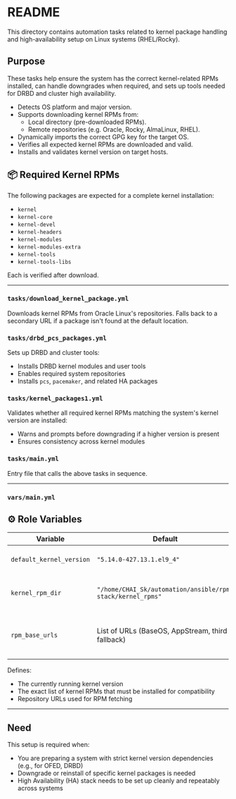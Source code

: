 # README

This directory contains automation tasks related to kernel package handling and high-availability setup on Linux systems (RHEL/Rocky).

## Purpose

These tasks help ensure the system has the correct kernel-related RPMs installed, can handle downgrades when required, and sets up tools needed for DRBD and cluster high availability.
- Detects OS platform and major version.
- Supports downloading kernel RPMs from:
  - Local directory (pre-downloaded RPMs).
  - Remote repositories (e.g. Oracle, Rocky, AlmaLinux, RHEL).
- Dynamically imports the correct GPG key for the target OS.
- Verifies all expected kernel RPMs are downloaded and valid.
- Installs and validates kernel version on target hosts.



## 📦 Required Kernel RPMs

The following packages are expected for a complete kernel installation:

- `kernel`
- `kernel-core`
- `kernel-devel`
- `kernel-headers`
- `kernel-modules`
- `kernel-modules-extra`
- `kernel-tools`
- `kernel-tools-libs`

Each is verified after download.

---

### `tasks/download_kernel_package.yml`
Downloads kernel RPMs from Oracle Linux's repositories. Falls back to a secondary URL if a package isn't found at the default location.

### `tasks/drbd_pcs_packages.yml`
Sets up DRBD and cluster tools:
- Installs DRBD kernel modules and user tools
- Enables required system repositories
- Installs `pcs`, `pacemaker`, and related HA packages

### `tasks/kernel_packages1.yml`
Validates whether all required kernel RPMs matching the system's kernel version are installed:
- Warns and prompts before downgrading if a higher version is present
- Ensures consistency across kernel modules

### `tasks/main.yml`
Entry file that calls the above tasks in sequence.

---

### `vars/main.yml`
## ⚙️ Role Variables

| Variable               | Default                                       | Description                                       |
|------------------------|-----------------------------------------------|---------------------------------------------------|
| `default_kernel_version` | `"5.14.0-427.13.1.el9_4"`                    | Kernel version to be installed                    |
| `kernel_rpm_dir`         | `"/home/CHAI_Sk/automation/ansible/rpm-stack/kernel_rpms"` | Path to store or read RPMs from                   |
| `rpm_base_urls`          | List of URLs (BaseOS, AppStream, third fallback) | Used for online fetch when local RPMs are absent  |

Defines:
- The currently running kernel version
- The exact list of kernel RPMs that must be installed for compatibility
- Repository URLs used for RPM fetching

---

## Need

This setup is required when:
- You are preparing a system with strict kernel version dependencies (e.g., for OFED, DRBD)
- Downgrade or reinstall of specific kernel packages is needed
- High Availability (HA) stack needs to be set up cleanly and repeatably across systems

